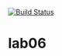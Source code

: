 [![Build Status](https://travis-ci.org/MorozzoFFF/lab06.svg?branch=master)](https://travis-ci.org/MorozzoFFF/lab06)
# lab06

